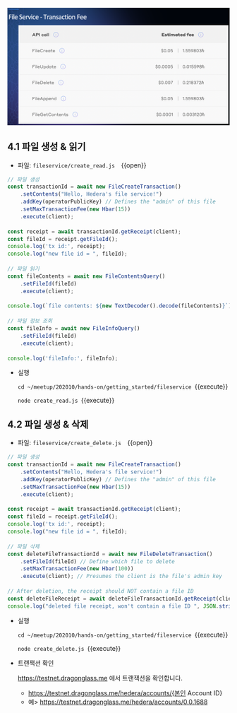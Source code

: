 ![1](https://github.com/yunhochung/katacoda-scenarios/raw/master/hedera-hashgraph/getting-started-with-hashgraph/images/10.png)

## 4.1 파일 생성 & 읽기

* 파일: `fileservice/create_read.js  `{{open}}

```javascript
// 파일 생성
const transactionId = await new FileCreateTransaction()
    .setContents("Hello, Hedera's file service!")
    .addKey(operatorPublicKey) // Defines the "admin" of this file
    .setMaxTransactionFee(new Hbar(15))
    .execute(client);

const receipt = await transactionId.getReceipt(client);
const fileId = receipt.getFileId();
console.log('tx id:', receipt);
console.log("new file id = ", fileId);

// 파일 읽기
const fileContents = await new FileContentsQuery()
    .setFileId(fileId)
    .execute(client);

console.log(`file contents: ${new TextDecoder().decode(fileContents)}`);

// 파일 정보 조회
const fileInfo = await new FileInfoQuery()
    .setFileId(fileId)
    .execute(client);

console.log('fileInfo:', fileInfo);
```

* 실행

  `cd ~/meetup/202010/hands-on/getting_started/fileservice `{{execute}}

  `node create_read.js `{{execute}}

## 4.2 파일 생성 & 삭제

* 파일: `fileservice/create_delete.js  `{{open}}

```javascript
// 파일 생성
const transactionId = await new FileCreateTransaction()
    .setContents("Hello, Hedera's file service!")
    .addKey(operatorPublicKey) // Defines the "admin" of this file
    .setMaxTransactionFee(new Hbar(15))
    .execute(client);

const receipt = await transactionId.getReceipt(client);
const fileId = receipt.getFileId();
console.log('tx id:', receipt);
console.log("new file id = ", fileId);

// 파일 삭제
const deleteFileTransactionId = await new FileDeleteTransaction()
    .setFileId(fileId) // Define which file to delete
    .setMaxTransactionFee(new Hbar(100))
    .execute(client); // Presumes the client is the file's admin key

// After deletion, the receipt should NOT contain a file ID
const deleteFileReceipt = await deleteFileTransactionId.getReceipt(client);
console.log("deleted file receipt, won't contain a file ID ", JSON.stringify(deleteFileReceipt) + "\n");
```

* 실행

  `cd ~/meetup/202010/hands-on/getting_started/fileservice `{{execute}}

  `node create_delete.js `{{execute}}

* 트랜잭션 확인

  https://testnet.dragonglass.me 에서 트랜잭션을 확인합니다.

  * https://testnet.dragonglass.me/hedera/accounts/{본인 Account ID}
  * 예> https://testnet.dragonglass.me/hedera/accounts/0.0.1688
